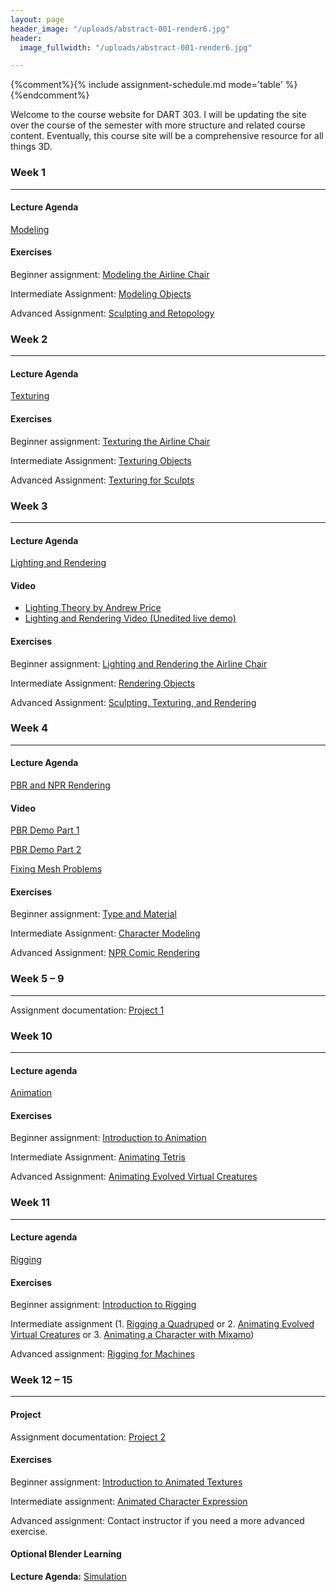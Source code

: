 ```yaml
---
layout: page
header_image: "/uploads/abstract-001-render6.jpg"
header:
  image_fullwidth: "/uploads/abstract-001-render6.jpg"

---
```

{%comment%}{% include assignment-schedule.md mode='table' %}{%endcomment%}

Welcome to the course website for DART 303. I will be updating the site over the course of the semester with more structure and related course content. Eventually, this course site will be a comprehensive resource for all things 3D.

### Week 1

***

#### Lecture Agenda

[Modeling]({{site.baseurl}}/agenda/modeling/)

#### Exercises

Beginner assignment: [Modeling the Airline Chair]({{site.baseurl}}/assignments/modeling-the-airline-chair.html)

Intermediate Assignment: [Modeling Objects]({{site.baseurl}}/assignments/modeling-objects.html)

Advanced Assignment: [Sculpting and Retopology]({{site.baseurl}}/assignments/sculpting-and-retopology.html)

### Week 2

***

#### Lecture Agenda

[Texturing]({{site.baseurl}}/agenda/texturing/)

#### Exercises

Beginner assignment: [Texturing the Airline Chair]({{site.baseurl}}/assignments/texturing-the-airline-chair.html)

Intermediate Assignment: [Texturing Objects]({{site.baseurl}}/assignments/texturing-objects.html)

Advanced Assignment: [Texturing for Sculpts]({{site.baseurl}}/assignments/texturing-for-sculpts.html)

### Week 3

***

#### Lecture Agenda

[Lighting and Rendering]({{site.baseurl}}/agenda/lighting-rendering/)

#### Video

* [Lighting Theory by Andrew Price](https://www.youtube.com/playlist?list=PLjEaoINr3zgH9vCr47kSS5W8PEJBNIiwK "Lighting Theory by Andrew Price")
* [Lighting and Rendering Video (Unedited live demo)](https://vimeo.com/456374066)

#### Exercises

Beginner assignment: [Lighting and Rendering the Airline Chair]({{site.baseurl}}/assignments/lighting-and-rendering-the-airline-chair.html)

Intermediate Assignment: [Rendering Objects]({{site.baseurl}}/assignments/rendering-objects.html)

Advanced Assignment: [Sculpting, Texturing, and Rendering]({{site.baseurl}}/assignments/sculpting-texturing-and-rendering.html)

### Week 4

***

#### Lecture Agenda

[PBR and NPR Rendering]({{site.baseurl}}/agenda/pbr-npr-rendering/)

#### Video

[PBR Demo Part 1](https://vimeo.com/458809958)

[PBR Demo Part 2](https://vimeo.com/458831363)

[Fixing Mesh Problems](https://vimeo.com/457984249)

#### Exercises

Beginner assignment: [Type and Material]({{site.baseurl}}/assignments/verb-noun-text.html)

Intermediate Assignment: [Character Modeling]({{site.baseurl}}/assignments/character-modeling.html)

Advanced Assignment: [NPR Comic Rendering]({{site.baseurl}}/assignments/npr-comic-rendering.html)

### Week 5 – 9

***

Assignment documentation: [Project 1]({{site.baseurl}}/assignments/project-1.html)

### Week 10

***

#### Lecture agenda

[Animation]({{site.baseurl}}/agenda/animation/)

#### Exercises

Beginner assignment: [Introduction to Animation](https://michaelcollins.xyz/3d-digital-studio-master/assignments/animation.html)

Intermediate Assignment: [Animating Tetris](https://michaelcollins.xyz/3d-digital-studio-master/assignments/animating-tetris.html)

Advanced Assignment: [Animating Evolved Virtual Creatures](https://michaelcollins.xyz/3d-digital-studio-master/assignments/animating-evolved-virtual-creatures.html)

### Week 11

***

#### Lecture agenda

[Rigging]({{site.baseurl}}/agenda/animation/)

#### Exercises

Beginner assignment: [Introduction to Rigging](https://michaelcollins.xyz/3d-digital-studio-master/assignments/introduction-to-rigging.html)

Intermediate assignment (1. [Rigging a Quadruped](https://michaelcollins.xyz/3d-digital-studio-master/assignments/rigging-a-quadruped.html) or 2. [Animating Evolved Virtual Creatures](https://michaelcollins.xyz/3d-digital-studio-master/assignments/animating-evolved-virtual-creatures.html) or 3. [Animating a Character with Mixamo](https://michaelcollins.xyz/3d-digital-studio-master/assignments/animating-a-character-with-mixamo.html))

Advanced assignment: [Rigging for Machines](https://michaelcollins.xyz/3d-digital-studio-master/assignments/rigging-for-machines.html)

### Week 12 – 15

***

#### Project

Assignment documentation: [Project 2](https://michaelcollins.xyz/3d-digital-studio-master/assignments/project-2.html)

#### Exercises

Beginner assignment: [Introduction to Animated Textures](https://michaelcollins.xyz/3d-digital-studio-master/assignments/introduction-to-animated-textures.html)

Intermediate assignment: [Animated Character Expression](https://michaelcollins.xyz/3d-digital-studio-master/assignments/animated-textures-character.html)

Advanced assignment: Contact instructor if you need a more advanced exercise.

#### Optional Blender Learning

**Lecture Agenda:** [Simulation](https://michaelcollins.xyz/3d-digital-studio-master/agenda/simulation/)